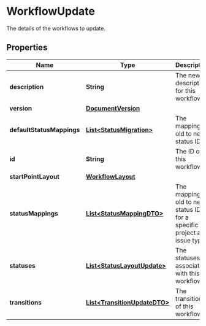 

# WorkflowUpdate

The details of the workflows to update.

## Properties

| Name | Type | Description | Notes |
|------------ | ------------- | ------------- | -------------|
|**description** | **String** | The new description for this workflow. |  [optional] |
|**version** | [**DocumentVersion**](DocumentVersion.md) |  |  |
|**defaultStatusMappings** | [**List&lt;StatusMigration&gt;**](StatusMigration.md) | The mapping of old to new status ID. |  [optional] |
|**id** | **String** | The ID of this workflow. |  |
|**startPointLayout** | [**WorkflowLayout**](WorkflowLayout.md) |  |  [optional] |
|**statusMappings** | [**List&lt;StatusMappingDTO&gt;**](StatusMappingDTO.md) | The mapping of old to new status ID for a specific project and issue type. |  [optional] |
|**statuses** | [**List&lt;StatusLayoutUpdate&gt;**](StatusLayoutUpdate.md) | The statuses associated with this workflow. |  |
|**transitions** | [**List&lt;TransitionUpdateDTO&gt;**](TransitionUpdateDTO.md) | The transitions of this workflow. |  |



